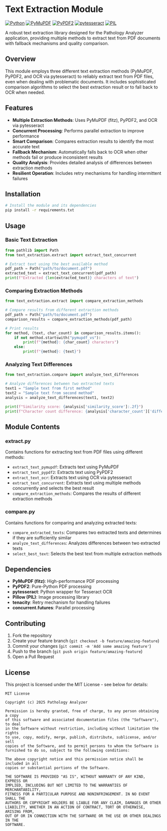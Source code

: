 # Text Extraction Module

[![Python](https://img.shields.io/badge/Python-3.7+-blue.svg)](https://www.python.org/)
[![PyMuPDF](https://img.shields.io/badge/PyMuPDF-1.19+-green.svg)](https://pymupdf.readthedocs.io/)
[![PyPDF2](https://img.shields.io/badge/PyPDF2-2.0+-yellow.svg)](https://pypdf2.readthedocs.io/)
[![pytesseract](https://img.shields.io/badge/pytesseract-0.3+-red.svg)](https://pypi.org/project/pytesseract/)
[![PIL](https://img.shields.io/badge/Pillow-8.0+-purple.svg)](https://pillow.readthedocs.io/)

A robust text extraction library designed for the Pathology Analyzer application, providing multiple methods to extract text from PDF documents with fallback mechanisms and quality comparison.

## Overview

This module employs three different text extraction methods (PyMuPDF, PyPDF2, and OCR via pytesseract) to reliably extract text from PDF files, even when dealing with problematic documents. It includes sophisticated comparison algorithms to select the best extraction result or to fall back to OCR when needed.

## Features

- **Multiple Extraction Methods**: Uses PyMuPDF (fitz), PyPDF2, and OCR via pytesseract
- **Concurrent Processing**: Performs parallel extraction to improve performance
- **Smart Comparison**: Compares extraction results to identify the most accurate text
- **Fallback Mechanism**: Automatically falls back to OCR when other methods fail or produce inconsistent results
- **Quality Analysis**: Provides detailed analysis of differences between extraction methods
- **Resilient Operation**: Includes retry mechanisms for handling intermittent failures

## Installation

```bash
# Install the module and its dependencies
pip install -r requirements.txt
```

## Usage

### Basic Text Extraction

```python
from pathlib import Path
from text_extraction.extract import extract_text_concurrent

# Extract text using the best available method
pdf_path = Path("path/to/document.pdf")
extracted_text = extract_text_concurrent(pdf_path)
print(f"Extracted {len(extracted_text)} characters of text")
```

### Comparing Extraction Methods

```python
from text_extraction.extract import compare_extraction_methods

# Compare results from different extraction methods
pdf_path = Path("path/to/document.pdf")
comparison_results = compare_extraction_methods(pdf_path)

# Print results
for method, (text, char_count) in comparison_results.items():
    if not method.startswith("pymupdf_vs"):
        print(f"{method}: {char_count} characters")
    else:
        print(f"{method}: {text}")
```

### Analyzing Text Differences

```python
from text_extraction.compare import analyze_text_differences

# Analyze differences between two extracted texts
text1 = "Sample text from first method"
text2 = "Sample text from second method"
analysis = analyze_text_differences(text1, text2)

print(f"Similarity score: {analysis['similarity_score']:.2f}")
print(f"Character count difference: {analysis['character_count']['difference']}")
```

## Module Contents

### extract.py

Contains functions for extracting text from PDF files using different methods:

- `extract_text_pymupdf`: Extracts text using PyMuPDF
- `extract_text_pypdf2`: Extracts text using PyPDF2
- `extract_text_ocr`: Extracts text using OCR via pytesseract
- `extract_text_concurrent`: Extracts text using multiple methods concurrently and selects the best result
- `compare_extraction_methods`: Compares the results of different extraction methods

### compare.py

Contains functions for comparing and analyzing extracted texts:

- `compare_extracted_texts`: Compares two extracted texts and determines if they are sufficiently similar
- `analyze_text_differences`: Analyzes differences between two extracted texts
- `select_best_text`: Selects the best text from multiple extraction methods

## Dependencies

- **PyMuPDF (fitz)**: High-performance PDF processing
- **PyPDF2**: Pure-Python PDF processing
- **pytesseract**: Python wrapper for Tesseract OCR
- **Pillow (PIL)**: Image processing library
- **tenacity**: Retry mechanism for handling failures
- **concurrent.futures**: Parallel processing

## Contributing

1. Fork the repository
2. Create your feature branch (`git checkout -b feature/amazing-feature`)
3. Commit your changes (`git commit -m 'Add some amazing feature'`)
4. Push to the branch (`git push origin feature/amazing-feature`)
5. Open a Pull Request

## License

This project is licensed under the MIT License - see below for details:

```
MIT License

Copyright (c) 2025 Pathology Analyzer

Permission is hereby granted, free of charge, to any person obtaining a copy
of this software and associated documentation files (the "Software"), to deal
in the Software without restriction, including without limitation the rights
to use, copy, modify, merge, publish, distribute, sublicense, and/or sell
copies of the Software, and to permit persons to whom the Software is
furnished to do so, subject to the following conditions:

The above copyright notice and this permission notice shall be included in all
copies or substantial portions of the Software.

THE SOFTWARE IS PROVIDED "AS IS", WITHOUT WARRANTY OF ANY KIND, EXPRESS OR
IMPLIED, INCLUDING BUT NOT LIMITED TO THE WARRANTIES OF MERCHANTABILITY,
FITNESS FOR A PARTICULAR PURPOSE AND NONINFRINGEMENT. IN NO EVENT SHALL THE
AUTHORS OR COPYRIGHT HOLDERS BE LIABLE FOR ANY CLAIM, DAMAGES OR OTHER
LIABILITY, WHETHER IN AN ACTION OF CONTRACT, TORT OR OTHERWISE, ARISING FROM,
OUT OF OR IN CONNECTION WITH THE SOFTWARE OR THE USE OR OTHER DEALINGS IN THE
SOFTWARE.
```